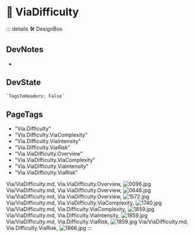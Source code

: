 

# 🔷 <via>ViaDifficulty</via>

::: details 🛠 <dev>DesignBox</dev>

## DevNotes

-

## DevState

```py
`TagsToHeaders: False`
```

<h2>PageTags</h2>

- "Via.Difficulty"
- "Via.Difficulty.ViaComplexity"
- "Via.Difficulty.ViaIntensity"
- "Via.Difficulty.ViaRisk"
- "Via.ViaDifficulty.Overview"
- "Via.ViaDifficulty.ViaComplexity"
- "Via.ViaDifficulty.ViaIntensity"
- "Via.ViaDifficulty.ViaRisk"

Via/ViaDifficulty.md, <dev>Via.ViaDifficulty.Overview</dev>, ![0096.jpg](/PaperPhoto/0096.jpg)
Via/ViaDifficulty.md, <dev>Via.ViaDifficulty.Overview</dev>, ![0648.jpg](/PaperPhoto/0648.jpg)
Via/ViaDifficulty.md, <dev>Via.ViaDifficulty.Overview</dev>, ![1572.jpg](/PaperPhoto/1572.jpg)
Via/ViaDifficulty.md, <dev>Via.ViaDifficulty.ViaComplexity</dev>, ![1740.jpg](/PaperPhoto/1740.jpg)
Via/ViaDifficulty.md, <dev>Via.Difficulty.ViaComplexity</dev>, ![1859.jpg](/PaperPhoto/1859.jpg)
Via/ViaDifficulty.md, <dev>Via.Difficulty.ViaIntensity</dev>, ![1859.jpg](/PaperPhoto/1859.jpg)
Via/ViaDifficulty.md, <dev>Via.Difficulty.ViaRisk</dev>, ![1859.jpg](/PaperPhoto/1859.jpg)
Via/ViaDifficulty.md, <dev>Via.Difficulty.ViaRisk</dev>, ![1866.jpg](/PaperPhoto/1866.jpg)
:::